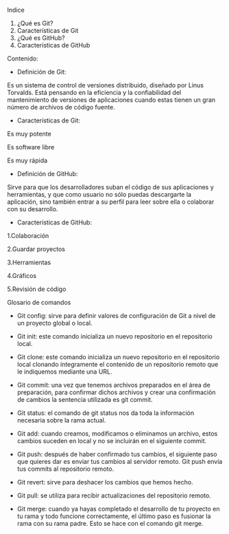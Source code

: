 Indice
1. ¿Qué es Git?
2. Características de Git
3. ¿Qué es GitHub?
4. Características de GitHub

Contenido:

- Definición de Git: 

Es un sistema de control de versiones distribuido, diseñado por Linus Torvalds. Está pensando en la eficiencia y la confiabilidad del mantenimiento de versiones de aplicaciones cuando estas tienen un gran número de archivos de código fuente.

- Características de Git:

Es muy potente

Es software libre

Es muy rápida

- Definición de GitHub:

Sirve para que los desarrolladores suban el código de sus aplicaciones y herramientas, y que como usuario no sólo puedas descargarte la aplicación, sino también entrar a su perfil para leer sobre ella o colaborar con su desarrollo.

- Características de GitHub:

1.Colaboración

2.Guardar proyectos

3.Herramientas

4.Gráficos

5.Revisión de código

Glosario de comandos

- Git config: sirve para definir valores de configuración de Git a nivel de un proyecto global o local.

- Git init: este comando inicializa un nuevo repositorio en el repositorio local.

- Git clone: este comando inicializa un nuevo repositorio en el repositorio local clonando íntegramente el contenido de un repositorio remoto que le indiquemos mediante una URL.

- Git commit: una vez que tenemos archivos preparados en el área de preparación, para confirmar dichos archivos y crear una confirmación de cambios la sentencia utilizada es git commit.

- Git status: el comando de git status nos da toda la información necesaria sobre la rama actual.

- Git add: cuando creamos, modificamos o eliminamos un archivo, estos cambios suceden en local y no se incluirán en el siguiente commit.

- Git push: después de haber confirmado tus cambios, el siguiente paso que quieres dar es enviar tus cambios al servidor remoto. Git push envía tus commits al repositorio remoto.

- Git revert: sirve para deshacer los cambios que hemos hecho.

- Git pull: se utiliza para recibir actualizaciones del repositorio remoto.

- Git merge: cuando ya hayas completado el desarrollo de tu proyecto en tu rama y todo funcione correctamente, el último paso es fusionar la rama con su rama padre. Esto se hace con el comando git merge.



